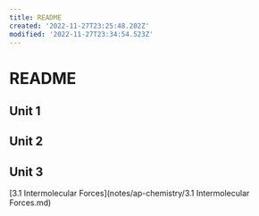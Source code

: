 ```yaml
---
title: README
created: '2022-11-27T23:25:48.202Z'
modified: '2022-11-27T23:34:54.523Z'
---
```


# README
 
## Unit 1

## Unit 2

## Unit 3
[3.1 Intermolecular Forces](notes/ap-chemistry/3.1 Intermolecular Forces.md)
